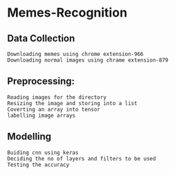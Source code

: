 # Memes-Recognition

## Data Collection
    Downloading memes using chrome extension-966
    Downloading normal images using chrame extension-879

## Preprocessing:
    Reading images for the directory 
    Resizing the image and storing into a list 
    Coverting an array into tensor 
    labelling image arrays 

## Modelling
    Buiding cnn using keras
    Deciding the no of layers and filters to be used
    Testing the accuracy
    
